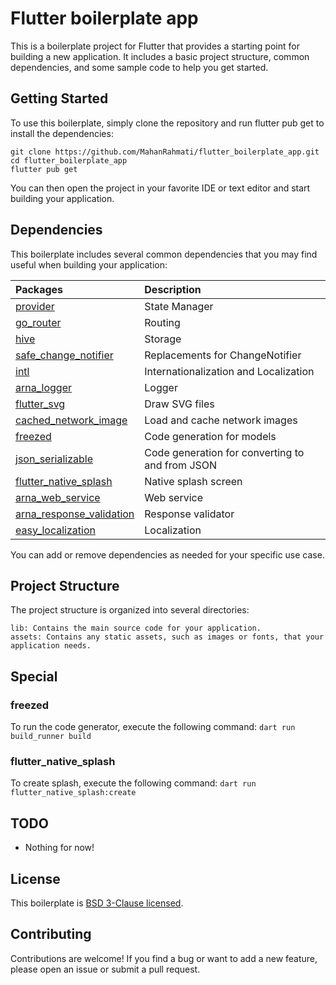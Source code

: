# Flutter boilerplate app

This is a boilerplate project for Flutter that provides a starting point for building a new application. It includes a basic project structure, common dependencies, and some sample code to help you get started.

## Getting Started

To use this boilerplate, simply clone the repository and run flutter pub get to install the dependencies:

```
git clone https://github.com/MahanRahmati/flutter_boilerplate_app.git
cd flutter_boilerplate_app
flutter pub get
```

You can then open the project in your favorite IDE or text editor and start building your application.

## Dependencies

This boilerplate includes several common dependencies that you may find useful when building your application:

| Packages                                                                      | Description                                     |
| :---------------------------------------------------------------------------- | :---------------------------------------------- |
| [provider](https://pub.dev/packages/provider/)                                | State Manager                                   |
| [go_router](https://pub.dev/packages/go_router/)                              | Routing                                         |
| [hive](https://pub.dev/packages/hive/)                                        | Storage                                         |
| [safe_change_notifier](https://pub.dev/packages/safe_change_notifier/)        | Replacements for ChangeNotifier                 |
| [intl](https://pub.dev/packages/intl/)                                        | Internationalization and Localization           |
| [arna_logger](https://pub.dev/packages/arna_logger/)                          | Logger                                          |
| [flutter_svg](https://pub.dev/packages/flutter_svg/)                          | Draw SVG files                                  |
| [cached_network_image](https://pub.dev/packages/cached_network_image/)        | Load and cache network images                   |
| [freezed](https://pub.dev/packages/freezed/)                                  | Code generation for models                      |
| [json_serializable](https://pub.dev/packages/json_serializable/)              | Code generation for converting to and from JSON |
| [flutter_native_splash](https://pub.dev/packages/flutter_native_splash/)      | Native splash screen                            |
| [arna_web_service](https://pub.dev/packages/arna_web_service)                 | Web service                                     |
| [arna_response_validation](https://pub.dev/packages/arna_response_validation) | Response validator                              |
| [easy_localization](https://pub.dev/packages/easy_localization)               | Localization                                    |

You can add or remove dependencies as needed for your specific use case.

## Project Structure

The project structure is organized into several directories:

    lib: Contains the main source code for your application.
    assets: Contains any static assets, such as images or fonts, that your application needs.

## Special

### freezed

To run the code generator, execute the following command: `dart run build_runner build`

### flutter_native_splash

To create splash, execute the following command: `dart run flutter_native_splash:create`

## TODO

- Nothing for now!

## License

This boilerplate is [BSD 3-Clause licensed](./LICENSE).

## Contributing

Contributions are welcome! If you find a bug or want to add a new feature, please open an issue or submit a pull request.
